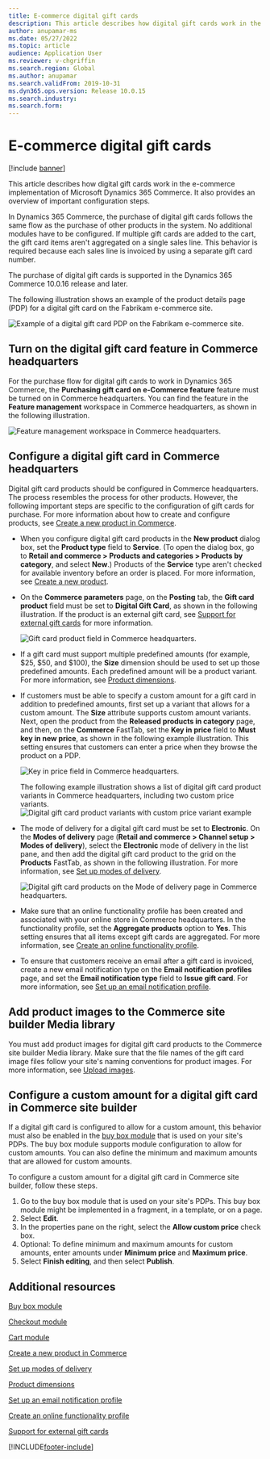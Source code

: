 ```yaml
---
title: E-commerce digital gift cards
description: This article describes how digital gift cards work in the e-commerce implementation of Microsoft Dynamics 365 Commerce. It also provides an overview of important configuration steps.
author: anupamar-ms
ms.date: 05/27/2022
ms.topic: article
audience: Application User
ms.reviewer: v-chgriffin
ms.search.region: Global
ms.author: anupamar
ms.search.validFrom: 2019-10-31
ms.dyn365.ops.version: Release 10.0.15
ms.search.industry: 
ms.search.form: 
---
```


# E-commerce digital gift cards

[!include [banner](includes/banner.md)]

This article describes how digital gift cards work in the e-commerce implementation of Microsoft Dynamics 365 Commerce. It also provides an overview of important configuration steps.

In Dynamics 365 Commerce, the purchase of digital gift cards follows the same flow as the purchase of other products in the system. No additional modules have to be configured. If multiple gift cards are added to the cart, the gift card items aren't aggregated on a single sales line. This behavior is required because each sales line is invoiced by using a separate gift card number.

The purchase of digital gift cards is supported in the Dynamics 365 Commerce 10.0.16 release and later.

The following illustration shows an example of the product details page (PDP) for a digital gift card on the Fabrikam e-commerce site.

![Example of a digital gift card PDP on the Fabrikam e-commerce site.](./media/GiftcardPDP.PNG)

## Turn on the digital gift card feature in Commerce headquarters

For the purchase flow for digital gift cards to work in Dynamics 365 Commerce, the **Purchasing gift card on e-Commerce feature** feature must be turned on in Commerce headquarters. You can find the feature in the **Feature management** workspace in Commerce headquarters, as shown in the following illustration.

![Feature management workspace in Commerce headquarters.](./media/Featureflag.PNG)

## Configure a digital gift card in Commerce headquarters

Digital gift card products should be configured in Commerce headquarters. The process resembles the process for other products. However, the following important steps are specific to the configuration of gift cards for purchase. For more information about how to create and configure products, see [Create a new product in Commerce](create-new-product-commerce.md).

- When you configure digital gift card products in the **New product** dialog box, set the **Product type** field to **Service**. (To open the dialog box, go to **Retail and commerce \> Products and categories \> Products by category**, and select **New**.) Products of the **Service** type aren't checked for available inventory before an order is placed. For more information, see [Create a new product](create-new-product-commerce.md#create-a-new-product).
- On the **Commerce parameters** page, on the **Posting** tab, the **Gift card product** field must be set to **Digital Gift Card**, as shown in the following illustration. If the product is an external gift card, see [Support for external gift cards](./dev-itpro/gift-card.md) for more information.

    ![Gift card product field in Commerce headquarters.](./media/PostGiftcard.png)

- If a gift card must support multiple predefined amounts (for example, $25, $50, and $100), the **Size** dimension should be used to set up those predefined amounts. Each predefined amount will be a product variant. For more information, see [Product dimensions](../supply-chain/pim/product-dimensions.md?toc=%2fdynamics365%2fretail%2ftoc.json).
- If customers must be able to specify a custom amount for a gift card in addition to predefined amounts, first set up a variant that allows for a custom amount. The **Size** attribute supports custom amount variants. Next, open the product from the **Released products in category** page, and then, on the **Commerce** FastTab, set the **Key in price** field to **Must key in new price**, as shown in the following example illustration. This setting ensures that customers can enter a price when they browse the product on a PDP.

    ![Key in price field in Commerce headquarters.](./media/KeyInPrice.png)
    
    The following example illustration shows a list of digital gift card product variants in Commerce headquarters, including two custom price variants.
    ![Digital gift card product variants with custom price variant example](./media/DigitalGiftCards_ProductVariantsWithCustom.png)

- The mode of delivery for a digital gift card must be set to **Electronic**. On the **Modes of delivery** page (**Retail and commerce \> Channel setup \> Modes of delivery**), select the **Electronic** mode of delivery in the list pane, and then add the digital gift card product to the grid on the **Products** FastTab, as shown in the following illustration. For more information, see [Set up modes of delivery](/dynamicsax-2012/appuser-itpro/set-up-modes-of-delivery).

    ![Digital gift card products on the Mode of delivery page in Commerce headquarters.](./media/ElectronicMode.PNG)
    
- Make sure that an online functionality profile has been created and associated with your online store in Commerce headquarters. In the functionality profile, set the **Aggregate products** option to **Yes**. This setting ensures that all items except gift cards are aggregated. For more information, see [Create an online functionality profile](online-functionality-profile.md).
- To ensure that customers receive an email after a gift card is invoiced, create a new email notification type on the **Email notification profiles** page, and set the **Email notification type** field to **Issue gift card**. For more information, see [Set up an email notification profile](email-notification-profiles.md).

## Add product images to the Commerce site builder Media library

You must add product images for digital gift card products to the Commerce site builder Media library. Make sure that the file names of the gift card image files follow your site's naming conventions for product images. For more information, see [Upload images](dam-upload-images.md).

## Configure a custom amount for a digital gift card in Commerce site builder

If a digital gift card is configured to allow for a custom amount, this behavior must also be enabled in the [buy box module](add-buy-box.md) that is used on your site's PDPs. The buy box module supports module configuration to allow for custom amounts. You can also define the minimum and maximum amounts that are allowed for custom amounts.

To configure a custom amount for a digital gift card in Commerce site builder, follow these steps.

1. Go to the buy box module that is used on your site's PDPs. This buy box module might be implemented in a fragment, in a template, or on a page.
1. Select **Edit**.
1. In the properties pane on the right, select the **Allow custom price** check box.
1. Optional: To define minimum and maximum amounts for custom amounts, enter amounts under **Minimum price** and **Maximum price**.
1. Select **Finish editing**, and then select **Publish**.

## Additional resources

[Buy box module](add-buy-box.md)

[Checkout module](add-checkout-module.md)

[Cart module](add-cart-module.md)

[Create a new product in Commerce](create-new-product-commerce.md)

[Set up modes of delivery](/dynamicsax-2012/appuser-itpro/set-up-modes-of-delivery)

[Product dimensions](../supply-chain/pim/product-dimensions.md?toc=%2fdynamics365%2fretail%2ftoc.json)

[Set up an email notification profile](email-notification-profiles.md)

[Create an online functionality profile](online-functionality-profile.md)

[Support for external gift cards](./dev-itpro/gift-card.md)


[!INCLUDE[footer-include](../includes/footer-banner.md)]
